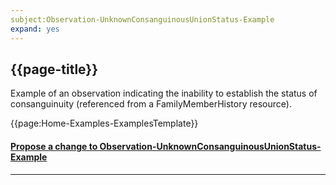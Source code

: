 ```yaml
---
subject:Observation-UnknownConsanguinousUnionStatus-Example
expand: yes
---
```



## {{page-title}}

Example of an observation indicating the inability to establish the status of consanguinuity (referenced from a FamilyMemberHistory resource).



{{page:Home-Examples-ExamplesTemplate}}



<div id="Feedback" class="tabcontent">
<h4><a href='' target="_blank">Propose a change to Observation-UnknownConsanguinousUnionStatus-Example</a></h4>
</div>

---